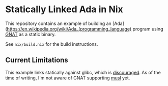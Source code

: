 # Statically Linked Ada in Nix

This repository contains an example of building an
[Ada](https://en.wikipedia.org/wiki/Ada_(programming_language) program
using [GNAT](https://en.wikipedia.org/wiki/GNAT) as a static binary.

See `nix/build.nix` for the build instructions.

## Current Limitations

This example links statically against glibc, which is
[discouraged](https://stackoverflow.com/questions/57476533/why-is-statically-linking-glibc-discouraged). As
of the time of writing, I'm not aware of GNAT supporting
[musl](https://musl.libc.org/) yet.
